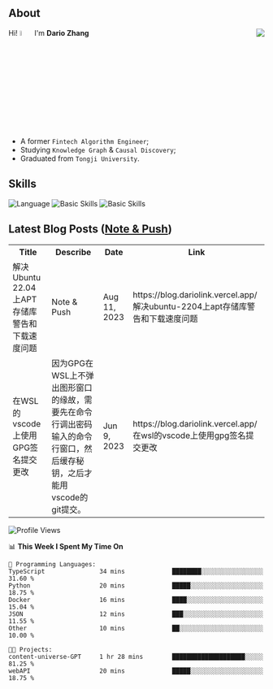 ## About

<img align="right" src="https://github-readme-stats.vercel.app/api?username=dario-github&show_icons=true&bg_color=00000000&hide_title=true&hide_border=true&include_all_commits=true&count_private=true&theme=transparent" />

Hi! <img src="https://media.giphy.com/media/hvRJCLFzcasrR4ia7z/giphy.gif" width="5%"> I'm **Dario Zhang**

- A former `Fintech Algorithm Engineer`;
- Studying `Knowledge Graph` & `Causal Discovery`;
- Graduated from `Tongji University`.

## Skills

![Language](https://skillicons.dev/icons?i=py,matlab,pytorch,latex,regex,mysql,sqlite)
![Basic Skills](https://skillicons.dev/icons?i=bash,git,linux,md)
![Basic Skills](https://skillicons.dev/icons?i=vim,vscode,jupyterlab)

## Latest Blog Posts ([Note & Push](https://blog.dariolink.vercel.app/))

<table>
  <tr><th>Title</th><th>Describe</th><th>Date</th><th>Link</th></tr>
  <!-- BLOG-POST-LIST:START --><tr><td>解决Ubuntu 22.04上APT存储库警告和下载速度问题</td><td>Note &amp; Push</td><td>Aug 11, 2023</td><td>https://blog.dariolink.vercel.app/解决ubuntu-2204上apt存储库警告和下载速度问题</td></tr><tr><td>在WSL的vscode上使用GPG签名提交更改</td><td>因为GPG在WSL上不弹出图形窗口的缘故，需要先在命令行调出密码输入的命令行窗口，然后缓存秘钥，之后才能用vscode的git提交。</td><td>Jun 9, 2023</td><td>https://blog.dariolink.vercel.app/在wsl的vscode上使用gpg签名提交更改</td></tr><!-- BLOG-POST-LIST:END -->
</table>

<!--START_SECTION:waka-->
![Profile Views](http://img.shields.io/badge/Profile%20Views-0-blue)

📊 **This Week I Spent My Time On** 

```text
💬 Programming Languages: 
TypeScript               34 mins             ████████░░░░░░░░░░░░░░░░░   31.60 % 
Python                   20 mins             █████░░░░░░░░░░░░░░░░░░░░   18.75 % 
Docker                   16 mins             ████░░░░░░░░░░░░░░░░░░░░░   15.04 % 
JSON                     12 mins             ███░░░░░░░░░░░░░░░░░░░░░░   11.55 % 
Other                    10 mins             ██░░░░░░░░░░░░░░░░░░░░░░░   10.00 % 

🐱‍💻 Projects: 
content-universe-GPT     1 hr 28 mins        ████████████████████░░░░░   81.25 % 
webAPI                   20 mins             █████░░░░░░░░░░░░░░░░░░░░   18.75 % 
```


<!--END_SECTION:waka-->
